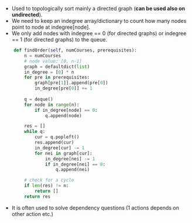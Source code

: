 - Used to topologically sort mainly a directed graph (**can be used also on undirected**).
- We need to keep an indegree array/dictionary to count how many nodes point to node at indegree[node].
- We only add nodes with indegree == 0 (for directed graphs) or indegree == 1 (for directed graphs) to the queue.
```python
    def findOrder(self, numCourses, prerequisites):
        n = numCourses
        # node value: [0, n-1]
        graph = defaultdict(list)
        in_degree = [0] * n
        for pre in prerequisites:
            graph[pre[1]].append(pre[0])
            in_degree[pre[0]] += 1
            
        q = deque()
        for node in range(n):
            if in_degree[node] == 0:
                q.append(node)

        res = []
        while q:
            cur = q.popleft()
            res.append(cur)
            in_degree[cur] -= 1
            for nei in graph[cur]:
                in_degree[nei] -= 1
                if in_degree[nei] == 0:
                    q.append(nei)

        # check for a cycle
        if len(res) != n:
            return []
        return res
```
- It is often used to solve dependency questions (1 actions depends on other action etc.) 